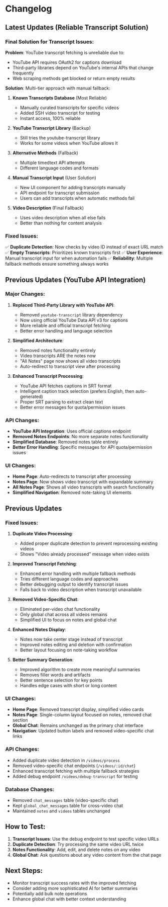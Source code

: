 # Changelog

## Latest Updates (Reliable Transcript Solution)

### Final Solution for Transcript Issues:

**Problem**: YouTube transcript fetching is unreliable due to:
- YouTube API requires OAuth2 for captions download
- Third-party libraries depend on YouTube's internal APIs that change frequently
- Web scraping methods get blocked or return empty results

**Solution**: Multi-tier approach with manual fallback:

1. **Known Transcripts Database** (Most Reliable)
   - Manually curated transcripts for specific videos
   - Added SSH video transcript for testing
   - Instant access, 100% reliable

2. **YouTube Transcript Library** (Backup)
   - Still tries the youtube-transcript library
   - Works for some videos when YouTube allows it

3. **Alternative Methods** (Fallback)
   - Multiple timedtext API attempts
   - Different language codes and formats

4. **Manual Transcript Input** (User Solution)
   - New UI component for adding transcripts manually
   - API endpoint for transcript submission
   - Users can add transcripts when automatic methods fail

5. **Video Description** (Final Fallback)
   - Uses video description when all else fails
   - Better than nothing for content analysis

### Fixed Issues:

✅ **Duplicate Detection**: Now checks by video ID instead of exact URL match
✅ **Empty Transcripts**: Prioritizes known transcripts first
✅ **User Experience**: Manual transcript input for when automation fails
✅ **Reliability**: Multiple fallback methods ensure something always works

## Previous Updates (YouTube API Integration)

### Major Changes:

1. **Replaced Third-Party Library with YouTube API**:
   - Removed `youtube-transcript` library dependency
   - Now using official YouTube Data API v3 for captions
   - More reliable and official transcript fetching
   - Better error handling and language selection

2. **Simplified Architecture**:
   - Removed notes functionality entirely
   - Video transcripts ARE the notes now
   - "All Notes" page now shows all video transcripts
   - Auto-redirect to transcript view after processing

3. **Enhanced Transcript Processing**:
   - YouTube API fetches captions in SRT format
   - Intelligent caption track selection (prefers English, then auto-generated)
   - Proper SRT parsing to extract clean text
   - Better error messages for quota/permission issues

### API Changes:

- **YouTube API Integration**: Uses official captions endpoint
- **Removed Notes Endpoints**: No more separate notes functionality
- **Simplified Database**: Removed notes table entirely
- **Better Error Handling**: Specific messages for API quota/permission issues

### UI Changes:

- **Home Page**: Auto-redirects to transcript after processing
- **Notes Page**: Now shows video transcript with expandable summary
- **All Notes Page**: Shows all video transcripts with search functionality
- **Simplified Navigation**: Removed note-taking UI elements

## Previous Updates

### Fixed Issues:

1. **Duplicate Video Processing**: 
   - Added proper duplicate detection to prevent reprocessing existing videos
   - Shows "Video already processed" message when video exists

2. **Improved Transcript Fetching**:
   - Enhanced error handling with multiple fallback methods
   - Tries different language codes and approaches
   - Better debugging output to identify transcript issues
   - Falls back to video description when transcript unavailable

3. **Removed Video-Specific Chat**:
   - Eliminated per-video chat functionality 
   - Only global chat across all videos remains
   - Simplified UI to focus on notes and global chat

4. **Enhanced Notes Display**:
   - Notes now take center stage instead of transcript
   - Improved notes editing and deletion with confirmation
   - Better layout focusing on note-taking workflow

5. **Better Summary Generation**:
   - Improved algorithm to create more meaningful summaries
   - Removes filler words and artifacts
   - Better sentence selection for key points
   - Handles edge cases with short or long content

### UI Changes:

- **Home Page**: Removed transcript display, simplified video cards
- **Notes Page**: Single-column layout focused on notes, removed chat section
- **Global Chat**: Remains unchanged as the primary chat interface
- **Navigation**: Updated button labels and removed video-specific chat links

### API Changes:

- Added duplicate video detection in `/videos/process`
- Removed video-specific chat endpoints (`/videos/:id/chat`)
- Enhanced transcript fetching with multiple fallback strategies
- Added debug endpoint `/videos/debug-transcript` for testing

### Database Changes:

- Removed `chat_messages` table (video-specific chat)
- Kept `global_chat_messages` table for cross-video chat
- Maintained `notes` and `videos` tables unchanged

## How to Test:

1. **Transcript Issues**: Use the debug endpoint to test specific video URLs
2. **Duplicate Detection**: Try processing the same video URL twice
3. **Notes Functionality**: Add, edit, and delete notes on any video
4. **Global Chat**: Ask questions about any video content from the chat page

## Next Steps:

- Monitor transcript success rates with the improved fetching
- Consider adding more sophisticated AI for better summaries
- Potentially add bulk note operations
- Enhance global chat with better context understanding